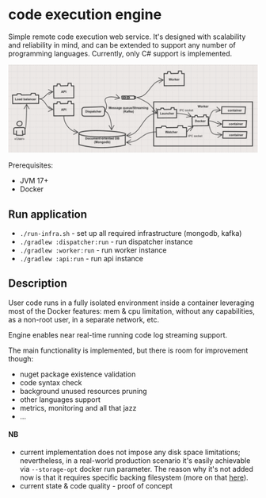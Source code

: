 # code execution engine

Simple remote code execution web service.
It's designed with scalability and reliability in mind, and can be extended to support any number of programming languages.
Currently, only C# support is implemented.

![Main scheme](./assets/main-scheme.png)

Prerequisites:
* JVM 17+
* Docker

## Run application

* `./run-infra.sh` - set up all required infrastructure (mongodb, kafka)
* `./gradlew :dispatcher:run` - run dispatcher instance
* `./gradlew :worker:run` - run worker instance
* `./gradlew :api:run` - run api instance

## Description

User code runs in a fully isolated environment inside a container leveraging most of the Docker features: 
mem & cpu limitation, without any capabilities, as a non-root user, in a separate network, etc.

Engine enables near real-time running code log streaming support.

The main functionality is implemented, but there is room for improvement though:
* nuget package existence validation
* code syntax check
* background unused resources pruning
* other languages support
* metrics, monitoring and all that jazz
* ...

#### NB
* current implementation does not impose any disk space limitations; 
nevertheless, in a real-world production scenario it's easily achievable via `--storage-opt`
docker run parameter. The reason why it's not added now is that it requires specific backing 
filesystem (more on that [here](https://docs.docker.com/engine/reference/commandline/run/#set-storage-driver-options-per-container)).
* current state & code quality - proof of concept